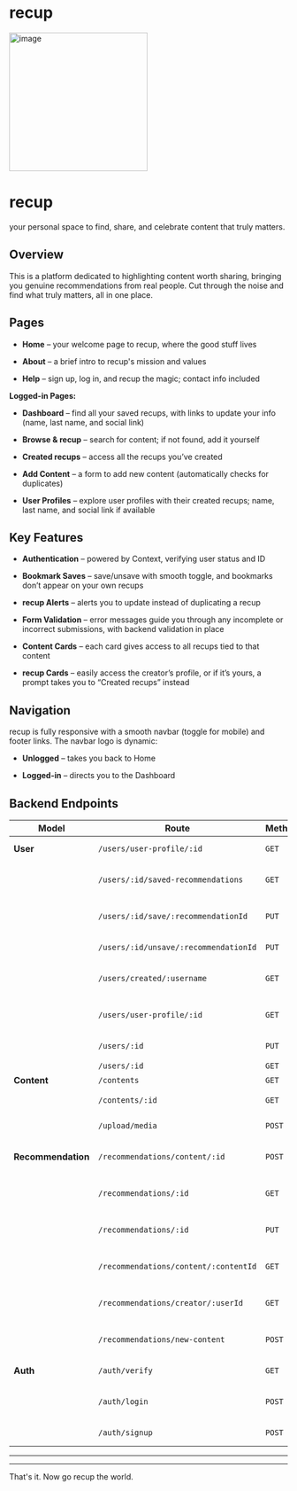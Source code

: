 # recup 

<img width="250" alt="image" src="https://github.com/user-attachments/assets/8eda20f4-a204-4f67-accd-b2548849c122">

**recup**
=========

your personal space to find, share, and celebrate content that truly matters.


**Overview**
------------

This is a platform dedicated to highlighting content worth sharing, bringing you genuine recommendations from real people. Cut through the noise and find what truly matters, all in one place.

**Pages**
---------

*   **Home** – your welcome page to recup, where the good stuff lives
    
*   **About** – a brief intro to recup's mission and values
    
*   **Help** – sign up, log in, and recup the magic; contact info included
    

**Logged-in Pages:**

*   **Dashboard** – find all your saved recups, with links to update your info (name, last name, and social link)
    
*   **Browse & recup** – search for content; if not found, add it yourself
    
*   **Created recups** – access all the recups you’ve created
    
*   **Add Content** – a form to add new content (automatically checks for duplicates)
    
*   **User Profiles** – explore user profiles with their created recups; name, last name, and social link if available
    

**Key Features**
----------------

*   **Authentication** – powered by Context, verifying user status and ID
    
*   **Bookmark Saves** – save/unsave with smooth toggle, and bookmarks don’t appear on your own recups
    
*   **recup Alerts** – alerts you to update instead of duplicating a recup
    
*   **Form Validation** – error messages guide you through any incomplete or incorrect submissions, with backend validation in place
    
*   **Content Cards** – each card gives access to all recups tied to that content
    
*   **recup Cards** – easily access the creator’s profile, or if it’s yours, a prompt takes you to “Created recups” instead
    

**Navigation**
--------------

recup is fully responsive with a smooth navbar (toggle for mobile) and footer links. The navbar logo is dynamic:

*   **Unlogged** – takes you back to Home
    
*   **Logged-in** – directs you to the Dashboard
    

**Backend Endpoints**
---------------------

|**Model**|**Route**|**Method**|**Description**|
|---|---|---|---|
|**User**|`/users/user-profile/:id`|`GET`|Fetch user profile data|
||`/users/:id/saved-recommendations`|`GET`|Get saved recommendations by user|
||`/users/:id/save/:recommendationId`|`PUT`|Save a recommendation for the user|
||`/users/:id/unsave/:recommendationId`|`PUT`|Unsave a recommendation|
||`/users/created/:username`|`GET`|Fetch user’s created recups by username|
||`/users/user-profile/:id`|`GET`|Get full profile data for the logged user|
||`/users/:id`|`PUT`|Update user profile data|
||`/users/:id`|`GET`|Fetch user profile|
|**Content**|`/contents`|`GET`|Fetch all content|
||`/contents/:id`|`GET`|Fetch details of specific content|
||`/upload/media`|`POST`|Upload media file via Cloudinary|
|**Recommendation**|`/recommendations/content/:id`|`POST`|Create a new recommendation for content|
||`/recommendations/:id`|`GET`|Fetch a single recommendation by ID|
||`/recommendations/:id`|`PUT`|Update an existing recommendation|
||`/recommendations/content/:contentId`|`GET`|Fetch all recommendations by content ID|
||`/recommendations/creator/:userId`|`GET`|Fetch all recommendations by the user|
||`/recommendations/new-content`|`POST`|Submit a new content and create a recup|
|**Auth**|`/auth/verify`|`GET`|Verify user’s authentication|
||`/auth/login`|`POST`|Login user and generate auth token|
||`/auth/signup`|`POST`|Sign up a new user|


---------------------
---------------------


That's it. Now go recup the world.



